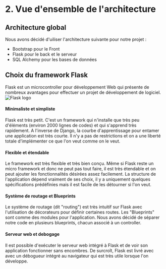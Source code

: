 
# 2. Vue d'ensemble de l'architecture

## Architecture global

Nous avons décidé d'uiliser l'architecture suivante pour notre projet :
- Bootstrap pour le Front
- Flask pour le back et le serveur
- SQL Alchemy pour les bases de données

## Choix du framework Flask

Flask est un microcontroller pour développement Web qui présente de nombreux avantages pour effectuer un projet de développement de logiciel.
![Flask logo](https://www.google.com/search?q=logo+flask&source=lnms&tbm=isch&sa=X&ved=0ahUKEwjMx-H_ubjgAhVv2OAKHRAsDxYQ_AUIDigB&biw=1463&bih=763#imgrc=CQRxogX8zQ-xVM: "flask logo")
#### Minimaliste et simpliste
Flask est très petit. C'est un framework qui n'installe que très peu d'éléments (environ 2000 lignes de codes) et qui s'apprend très rapidement. A l'inverse de Django, la courbe d'apprentissage pour entamer une application est très courte. Il n'y a pas de restrictions et on a une liberté totale d'implémenter ce que l'on veut comme on le veut.
#### Flexible et étendable
Le framework est très flexible et très bien conçu. Même si Flask reste un micro framework et donc ne peut pas tout faire, il est très étendable et on peut ajouter les fonctionnalités désirées assez facilement. La structure de l'application dépend vraiment de ses choix, il y a uniquement quelques spécifications prédéfinies mais il est facile de les détourner si l'on veut.
#### Système de routage et Blueprints
Le système de routage (dit "routing") est très intuitif sur Flask avec l'utilisation de décorateurs pour définir certaines routes. Les "Blueprints" sont comme des modules pour l'application. Nous avons décidé de séparer notre code en plusieurs blueprints, chacun associé à un controller.
#### Serveur web et debogage
Il est possible d'exécuter le serveur web intégré à Flask et de voir son application fonctionner sans encombres. De surcroît, Flask est livré avec avec un débogueur intégré au navigateur qui est très utile lorsque l'on développe.

